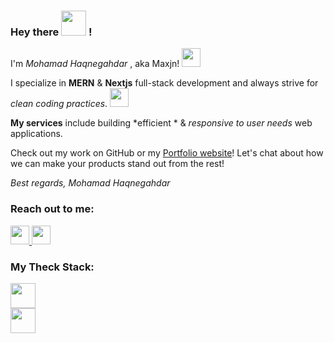 
<p align="left">
<p align="left">
 <h3 align="left">Hey there <img height="40" src="https://em-content.zobj.net/source/microsoft-teams/363/raising-hands_light-skin-tone_1f64c-1f3fb_1f3fb.png" /> !</h3>
<p align="left">
 
I'm <i>Mohamad Haqnegahdar</i> , aka Maxjn! <img height="30" src="https://em-content.zobj.net/source/microsoft-teams/363/grinning-face_1f600.png"/>

I specialize in **MERN** & **Nextjs** full-stack development and always strive for _*clean coding practices*_. <img height="30" src="https://em-content.zobj.net/source/microsoft-teams/363/winking-face_1f609.png"/>

 **My services** include building *efficient * & *responsive to user needs* web applications.

Check out my work on GitHub or my [Portfolio website](https://maxjn-portfolio-first.pages.dev/)!
Let's chat about how we can make your products stand out from the rest!

*Best regards, Mohamad Haqnegahdar*

</p>
<!--*Contacts -->
<h3 align="left">Reach out to me:</h3>
<p align="left">
    <a href="https://www.linkedin.com/in/maxjn/" target="blank" alt="Linkdin" >
        <img height="30"  src="https://cdn.jsdelivr.net/npm/simple-icons@v3/icons/linkedin.svg" />
    </a> 
 <a mailto="mohamad.haqnegahdar@gmail.com" target="blank" alt="Gmail">
        <img height="30" src="https://cdn.jsdelivr.net/npm/simple-icons@v3/icons/gmail.svg" />
    </a>
</p>

<!--*Skills -->
<h3 align="left">My Theck Stack:</h3>
<p align="left">
  <a href="https://skillicons.dev">
    <img height="40" src="https://skillicons.dev/icons?i=react,nextjs,nodejs,mongodb,prisma,ts" /></br>
    <img height="40" src="https://skillicons.dev/icons?i=redux,tailwind,sass,jest,git,docker" /></br>
  </a>
</p>
